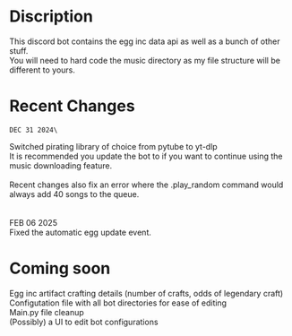 # Discription
This discord bot contains the egg inc data api as well as a bunch of other stuff.\
You will need to hard code the music directory as my file structure will be different to yours.

# Recent Changes
    DEC 31 2024\
Switched pirating library of choice from pytube to yt-dlp\
It is recommended you update the bot to if you want to continue using the music downloading feature.\
\
Recent changes also fix an error where the .play_random command would always add 40 songs to the queue.\
\
\
    FEB 06 2025\
Fixed the automatic egg update event.

# Coming soon
Egg inc artifact crafting details (number of crafts, odds of legendary craft)\
Configutation file with all bot directories for ease of editing\
Main.py file cleanup\
(Possibly) a UI to edit bot configurations
